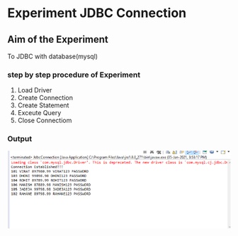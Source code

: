 
# Experiment JDBC Connection

## Aim of the Experiment
To JDBC with database(mysql)

### step by step procedure of Experiment
1. Load Driver
2. Create Connection
3. Create Statement
4. Exceute Query
5. Close Connectiom

### Output
![output](output.png)
